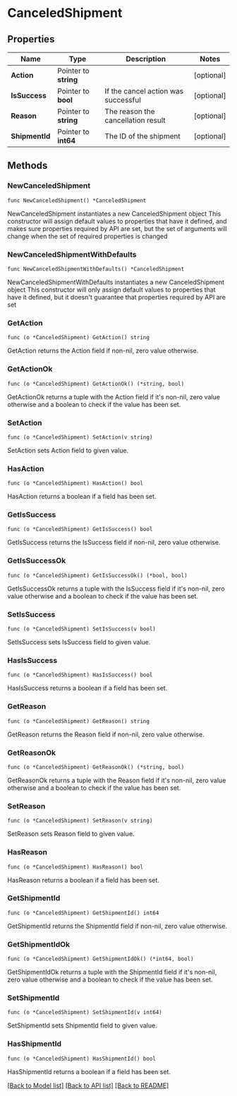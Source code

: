 # CanceledShipment

## Properties

Name | Type | Description | Notes
------------ | ------------- | ------------- | -------------
**Action** | Pointer to **string** |  | [optional] 
**IsSuccess** | Pointer to **bool** | If the cancel action was successful | [optional] 
**Reason** | Pointer to **string** | The reason the cancellation result | [optional] 
**ShipmentId** | Pointer to **int64** | The ID of the shipment | [optional] 

## Methods

### NewCanceledShipment

`func NewCanceledShipment() *CanceledShipment`

NewCanceledShipment instantiates a new CanceledShipment object
This constructor will assign default values to properties that have it defined,
and makes sure properties required by API are set, but the set of arguments
will change when the set of required properties is changed

### NewCanceledShipmentWithDefaults

`func NewCanceledShipmentWithDefaults() *CanceledShipment`

NewCanceledShipmentWithDefaults instantiates a new CanceledShipment object
This constructor will only assign default values to properties that have it defined,
but it doesn't guarantee that properties required by API are set

### GetAction

`func (o *CanceledShipment) GetAction() string`

GetAction returns the Action field if non-nil, zero value otherwise.

### GetActionOk

`func (o *CanceledShipment) GetActionOk() (*string, bool)`

GetActionOk returns a tuple with the Action field if it's non-nil, zero value otherwise
and a boolean to check if the value has been set.

### SetAction

`func (o *CanceledShipment) SetAction(v string)`

SetAction sets Action field to given value.

### HasAction

`func (o *CanceledShipment) HasAction() bool`

HasAction returns a boolean if a field has been set.

### GetIsSuccess

`func (o *CanceledShipment) GetIsSuccess() bool`

GetIsSuccess returns the IsSuccess field if non-nil, zero value otherwise.

### GetIsSuccessOk

`func (o *CanceledShipment) GetIsSuccessOk() (*bool, bool)`

GetIsSuccessOk returns a tuple with the IsSuccess field if it's non-nil, zero value otherwise
and a boolean to check if the value has been set.

### SetIsSuccess

`func (o *CanceledShipment) SetIsSuccess(v bool)`

SetIsSuccess sets IsSuccess field to given value.

### HasIsSuccess

`func (o *CanceledShipment) HasIsSuccess() bool`

HasIsSuccess returns a boolean if a field has been set.

### GetReason

`func (o *CanceledShipment) GetReason() string`

GetReason returns the Reason field if non-nil, zero value otherwise.

### GetReasonOk

`func (o *CanceledShipment) GetReasonOk() (*string, bool)`

GetReasonOk returns a tuple with the Reason field if it's non-nil, zero value otherwise
and a boolean to check if the value has been set.

### SetReason

`func (o *CanceledShipment) SetReason(v string)`

SetReason sets Reason field to given value.

### HasReason

`func (o *CanceledShipment) HasReason() bool`

HasReason returns a boolean if a field has been set.

### GetShipmentId

`func (o *CanceledShipment) GetShipmentId() int64`

GetShipmentId returns the ShipmentId field if non-nil, zero value otherwise.

### GetShipmentIdOk

`func (o *CanceledShipment) GetShipmentIdOk() (*int64, bool)`

GetShipmentIdOk returns a tuple with the ShipmentId field if it's non-nil, zero value otherwise
and a boolean to check if the value has been set.

### SetShipmentId

`func (o *CanceledShipment) SetShipmentId(v int64)`

SetShipmentId sets ShipmentId field to given value.

### HasShipmentId

`func (o *CanceledShipment) HasShipmentId() bool`

HasShipmentId returns a boolean if a field has been set.


[[Back to Model list]](../README.md#documentation-for-models) [[Back to API list]](../README.md#documentation-for-api-endpoints) [[Back to README]](../README.md)


